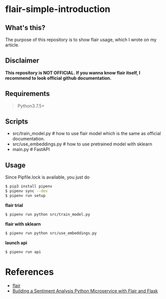 # flair-simple-introduction

## What's this? 

The purpose of this repository is to show flair usage, which I wrote on my article. 

## Disclaimer


**This repository is NOT OFFICIAL. If you wanna know flair itself, I recommend to look official github documentation.**

## Requirements

> Python3.7.5+

## Scripts

- src/train_model.py # how to use flair model which is the same as official documentation.
- src/use_embeddings.py # how to use pretrained model with sklearn
- main.py # FastAPI

## Usage 

Since Pipfile.lock is available, you just do 

```sh
$ pip3 install pipenv 
$ pipenv sync --dev
$ pipenv run setup
```

**flair trial**

```sh
$ pipenv run python src/train_model.py
```

**flair with sklearn**

```sh 
$ pipenv run python src/use_embeddings.py
```

**launch api**

```sh
$ pipenv run api
```


# References 
- [flair](https://github.com/zalandoresearch/flair)
- [Building a Sentiment Analysis Python Microservice with Flair and Flask](https://shekhargulati.com/2019/01/04/building-a-sentiment-analysis-python-microservice-with-flair-and-flask/)
